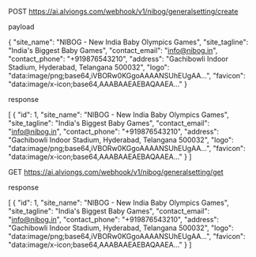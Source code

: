 POST https://ai.alviongs.com/webhook/v1/nibog/generalsetting/create

payload

{
  "site_name": "NIBOG - New India Baby Olympics Games",
  "site_tagline": "India's Biggest Baby Games",
  "contact_email": "info@nibog.in",
  "contact_phone": "+919876543210",
  "address": "Gachibowli Indoor Stadium, Hyderabad, Telangana 500032",
  "logo": "data:image/png;base64,iVBORw0KGgoAAAANSUhEUgAA...",
  "favicon": "data:image/x-icon;base64,AAABAAEAEBAQAAEA..."
}

response

[
  {
    "id": 1,
    "site_name": "NIBOG - New India Baby Olympics Games",
    "site_tagline": "India's Biggest Baby Games",
    "contact_email": "info@nibog.in",
    "contact_phone": "+919876543210",
    "address": "Gachibowli Indoor Stadium, Hyderabad, Telangana 500032",
    "logo": "data:image/png;base64,iVBORw0KGgoAAAANSUhEUgAA...",
    "favicon": "data:image/x-icon;base64,AAABAAEAEBAQAAEA..."
  }
]






GET https://ai.alviongs.com/webhook/v1/nibog/generalsetting/get

response

[
  {
    "id": 1,
    "site_name": "NIBOG - New India Baby Olympics Games",
    "site_tagline": "India's Biggest Baby Games",
    "contact_email": "info@nibog.in",
    "contact_phone": "+919876543210",
    "address": "Gachibowli Indoor Stadium, Hyderabad, Telangana 500032",
    "logo": "data:image/png;base64,iVBORw0KGgoAAAANSUhEUgAA...",
    "favicon": "data:image/x-icon;base64,AAABAAEAEBAQAAEA..."
  }
]





